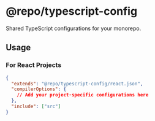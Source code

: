 # @repo/typescript-config

Shared TypeScript configurations for your monorepo.

## Usage

### For React Projects

```json
{
  "extends": "@repo/typescript-config/react.json",
  "compilerOptions": {
    // Add your project-specific configurations here
  },
  "include": ["src"]
}
```
